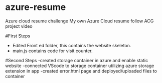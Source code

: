 # azure-resume
Azure cloud resume challenge
My own Azure Cloud resume follow ACG project video

#First Steps

- Edited Front ed folder, this contains the website skeleton.
- main.js contains code for visit counter.

#Second Steps
-created storage container in azure and enable static website
-connected VScode to storage container utilizing azure storage extension in app
-created error.html page and deployed/uploaded files to container

